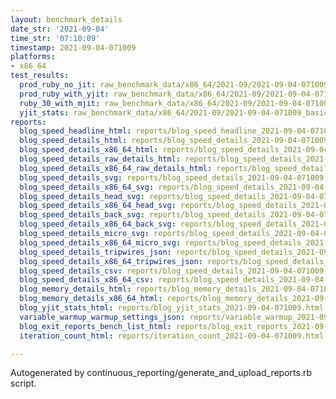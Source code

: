 ```yaml
---
layout: benchmark_details
date_str: '2021-09-04'
time_str: '07:10:09'
timestamp: 2021-09-04-071009
platforms:
- x86_64
test_results:
  prod_ruby_no_jit: raw_benchmark_data/x86_64/2021-09/2021-09-04-071009_basic_benchmark_prod_ruby_no_jit.json
  prod_ruby_with_yjit: raw_benchmark_data/x86_64/2021-09/2021-09-04-071009_basic_benchmark_prod_ruby_with_yjit.json
  ruby_30_with_mjit: raw_benchmark_data/x86_64/2021-09/2021-09-04-071009_basic_benchmark_ruby_30_with_mjit.json
  yjit_stats: raw_benchmark_data/x86_64/2021-09/2021-09-04-071009_basic_benchmark_yjit_stats.json
reports:
  blog_speed_headline_html: reports/blog_speed_headline_2021-09-04-071009.html
  blog_speed_details_html: reports/blog_speed_details_2021-09-04-071009.html
  blog_speed_details_x86_64_html: reports/blog_speed_details_2021-09-04-071009.x86_64.html
  blog_speed_details_raw_details_html: reports/blog_speed_details_2021-09-04-071009.raw_details.html
  blog_speed_details_x86_64_raw_details_html: reports/blog_speed_details_2021-09-04-071009.x86_64.raw_details.html
  blog_speed_details_svg: reports/blog_speed_details_2021-09-04-071009.svg
  blog_speed_details_x86_64_svg: reports/blog_speed_details_2021-09-04-071009.x86_64.svg
  blog_speed_details_head_svg: reports/blog_speed_details_2021-09-04-071009.head.svg
  blog_speed_details_x86_64_head_svg: reports/blog_speed_details_2021-09-04-071009.x86_64.head.svg
  blog_speed_details_back_svg: reports/blog_speed_details_2021-09-04-071009.back.svg
  blog_speed_details_x86_64_back_svg: reports/blog_speed_details_2021-09-04-071009.x86_64.back.svg
  blog_speed_details_micro_svg: reports/blog_speed_details_2021-09-04-071009.micro.svg
  blog_speed_details_x86_64_micro_svg: reports/blog_speed_details_2021-09-04-071009.x86_64.micro.svg
  blog_speed_details_tripwires_json: reports/blog_speed_details_2021-09-04-071009.tripwires.json
  blog_speed_details_x86_64_tripwires_json: reports/blog_speed_details_2021-09-04-071009.x86_64.tripwires.json
  blog_speed_details_csv: reports/blog_speed_details_2021-09-04-071009.csv
  blog_speed_details_x86_64_csv: reports/blog_speed_details_2021-09-04-071009.x86_64.csv
  blog_memory_details_html: reports/blog_memory_details_2021-09-04-071009.html
  blog_memory_details_x86_64_html: reports/blog_memory_details_2021-09-04-071009.x86_64.html
  blog_yjit_stats_html: reports/blog_yjit_stats_2021-09-04-071009.html
  variable_warmup_warmup_settings_json: reports/variable_warmup_2021-09-04-071009.warmup_settings.json
  blog_exit_reports_bench_list_html: reports/blog_exit_reports_2021-09-04-071009.bench_list.html
  iteration_count_html: reports/iteration_count_2021-09-04-071009.html

---
```

Autogenerated by continuous_reporting/generate_and_upload_reports.rb script.
